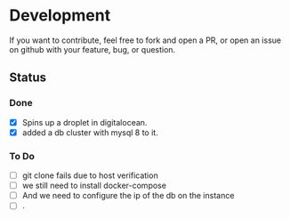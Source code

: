 
# Development

If you want to contribute, feel free to fork and open a PR, or open an issue on github with your feature, bug, or question.

## Status

### Done

- [x] Spins up a droplet in digitalocean.
- [x] added a db cluster with mysql 8 to it.

### To Do

- [ ] git clone fails due to host verification
- [ ] we still need to install docker-compose
- [ ] And we need to configure the ip of the db on the instance
- [ ] .
